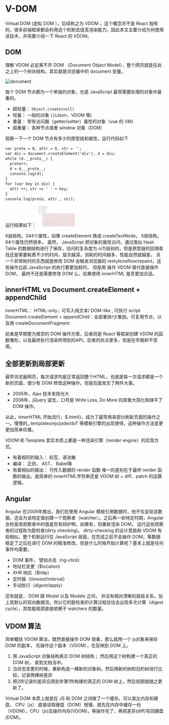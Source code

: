 # V-DOM
Virtual DOM (虚拟 DOM ），后续称之为 VDOM ，这个概念并不是 React 独有的，很多前端框架都会利用这个机制去提高渲染能力。因此本文主要介绍为何使用该技术，并简要介绍一下 React 的 VDOM。

## DOM 
理解 VDOM 必定离不开 DOM （Document Object Model），整个网页就是在此之上的一个树状结构，其实就是浏览器中的 document 变量。

![document](images/2019_03_27_VDOM/dom.png "dom.png")

每个 DOM 节点都为一个单独的对象，也是 JavaScript 最常需要处理的对象中最重的。

* 超轻量： `Object.create(null)`
* 轻量： 一般的对象 `{}`(Json，VDOM 等)
* 重量： 带有访问器（getter/setter）属性的对象（vue 的 VM）
* 超重量： 各种节点或者 window 对象（DOM）

观察一下一个 DOM 节点有多少的原型链和属性，运行代码如下
```
var proto = 0, attr = 0, str = '';
var div = document.createElement('div'), d = div;
while (d.__proto__) {
  proto++;
  d = d.__proto__;
  console.log(d);
}
for (var key in div) {
  attr ++; str += ' ' + key; 
}
console.log(proto, attr , str);
```
运行结果如下：
![divDom](images/2019_03_27_VDOM/divdom.png "divDom.jpg")

6层结构，244个属性，如果 createElement 换成 createTextNode， 5层结构，64个属性仍然很多。
虽然， JavaScript 把对象的属性访问，通过类似 Hash Table 的数据结构进行了保存，访问的复杂度为 o(1)级别的，但是原型链的回溯查找还是需要耗费不少的时间，层次越深，消耗的时间越多，性能自然就越差。
另一个非常耗时的东西就是修改 DOM 会触发浏览器的 restyle/reflow/repaint，这些操作比起 JavaScript 的执行要更加耗时。
但是用 操作 VDOM 替代直接操作 DOM， 最终不还是需要修改 DOM 么，如果使用 innerHTML 是否更加合适。

## innerHTML vs Document.createElement + appendChild

innerHTML： HTML-only，可写入纯文本/ DOM-like , 可执行 script
Document.createElement + appendChild：全部重排/少重拍，可复用节点，以及用 createDocumentFragment

前者是早期更为推崇的 DOM 操作方案，后者则是 React 等框架创建 VDOM 的函数雏形，以及最终执行渲染所用到的API。后者的优点更多，但是在早期却不受用。

## 全部更新到局部更新

最早浏览器网页，每次请求均是正常返回整个HTML，也就是每一次请求都是一个新的页面，很少有 DOM 修改这种操作。但是后面发生了两件大事。
* 2005年，Ajax 技术发扬光大
* 2006年，jQuery 诞生，口号是 Write Less, Do More 的库极大简化和抹平了 DOM 操作。

从此，innerHTML 开始流行，$.html()，成为了最常用来部分刷新页面的操作之一。慢慢的_.templates/ejs/jade/doT 等模板引擎的出现使得，这种操作方法变更更加简单优雅。

VDOM 和 Template 其实本质上都是一种渲染引擎（render engine）的实现方式。
* 有着相同的输入： 标签、语法糖
* 编译： 正则、 AST、 Babel等
* 有着相似的输出： 可传入数据的 render 函数
唯一的差别在于最终 render 函数的输出，是简单的 innerHTML字符串还是 VDOM 树 + diff、patch 的运算逻辑。

## Angular
Angular 在2009年推出，我们在使用 Angular 模板引用数据时，他不仅呈现该数据，还会为该特定值创建一个观察者（watcher）。之后再一些特定时期，Angular 会检查改观察者中的值是否有辩护啊，如果有，则重新渲染 DOM。 运行这些观察者的过程称为脏检查(dirty checking)。
dirty-checking 的设计思路和 VDOM 有些相似，整个机制运行在 JavaScript 层面，在完成之前不会操作 DOM，等数据稳定了之后在进行 DOM 的精准修改。但是什么时候开始计算呢？基本上就是任何事件均需要。
* DOM 事件， 譬如点击（ng-click)
* 地址栏变更（$location)
* XHR 响应（$http）
* 定时器（$timeout/$interval）
* 手动执行（$digest/$apply）

还有就是， DOM 跟 Model 以及 Models 之间， 并没有相对清晰的层级关系，加上其默认的双向数据流。所以它的脏检查的计算过程往往会出现多次计算（digest cycle），其性能瓶颈直接依赖于 watchers 的数量。

## VDOM 算法
简单概括 VDOM 算法，既然直接操作 DOM 很重，那么就用一个 js对象来保存 DOM 的副本， 先操作这个副本（VDOM），在反映到 DOM 上。
1. 用 JavaScript 对象结构表示 DOM 树结构； 然后用这个树构建一个真正的 DOM 树， 查到文档当中。
2. 当状态变更的时候，重新构造一棵新的对象树。然后用新的树和旧的树进行比较，记录两棵树差异
3. 把2所记录的差异应用到步骤1所构建的真正的 DOM 树上，然后视图就随之更新了。

Virtual DOM 本质上就是在 JS 和 DOM 之间做了一个缓存。可以类比内存和硬盘， CPU（js） 直接读取硬盘（DOM）很慢，就先在内存中缓存一份（VDOM），CPU（js)去操作内存(VDOM)，等操作完了，再把差异(diff)写回硬盘(DOM)。

